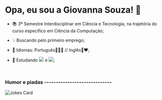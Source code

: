# Opa, eu sou a Giovanna Souza! 💖

- 📚 3º Semestre Interdisciplinar em Ciência e Tecnologia, na trajetória do curso específico em Ciência da Computação;
- 💡 Buscando pelo primeiro emprego;
- 💬 Idiomas: Português💚💛💙 // Inglês💙❤️;

- 🌱 Estudando <img src= "https://img.shields.io/badge/C-00599C?style=for-the-badge&logo=c&logoColor=white"> e <img src= "https://img.shields.io/badge/Python-14354C?style=for-the-badge&logo=python&logoColor=white"/>;

<br>

### Humor e piadas -----------------------------
<!-- HTML -->
<img src="https://readme-jokes.vercel.app/api" alt="Jokes Card" />


